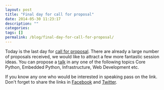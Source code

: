 ```yaml
---
layout: post
title: "Final day for call for proposal"
date: 2014-05-30 11:23:17
description: ""
categories:
tags: []
permalink: /blog/final-day-for-call-for-proposal/
---
```


Today is the last day for [call for proposal][1]. There are already a large number of proposals received, we would like to attract a few more fantastic session ideas. You can propose a [talk][1] in any one of the following topics Core Python, Embedded Python, Infrastructure, Web Development etc.

If you know any one who would be interested in speaking pass on the link. Don't forget to share the links in [Facebook][2] and [Twitter][3].

 [1]: http://in.pycon.org/funnel/2014/
 [2]: https://www.facebook.com/
 [3]: https://twitter.com/

